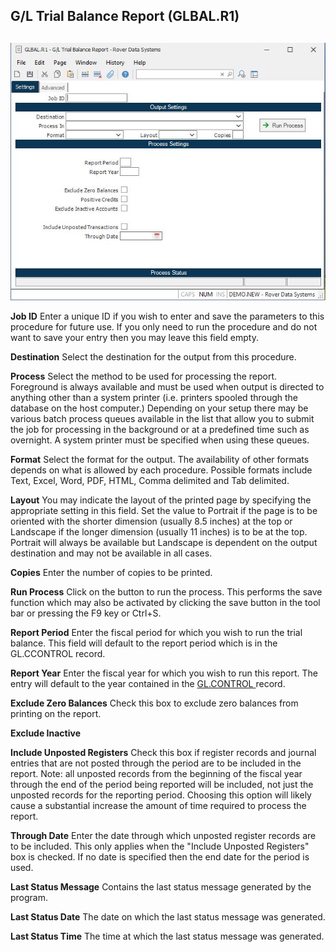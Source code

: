 ##  G/L Trial Balance Report (GLBAL.R1)

<PageHeader />

##

![](./GLBAL-R1-1.jpg)

**Job ID** Enter a unique ID if you wish to enter and save the parameters to
this procedure for future use. If you only need to run the procedure and do
not want to save your entry then you may leave this field empty.  
  
**Destination** Select the destination for the output from this procedure.  
  
**Process** Select the method to be used for processing the report. Foreground
is always available and must be used when output is directed to anything other
than a system printer (i.e. printers spooled through the database on the host
computer.) Depending on your setup there may be various batch process queues
available in the list that allow you to submit the job for processing in the
background or at a predefined time such as overnight. A system printer must be
specified when using these queues.  
  
**Format** Select the format for the output. The availability of other formats
depends on what is allowed by each procedure. Possible formats include Text,
Excel, Word, PDF, HTML, Comma delimited and Tab delimited.  
  
**Layout** You may indicate the layout of the printed page by specifying the
appropriate setting in this field. Set the value to Portrait if the page is to
be oriented with the shorter dimension (usually 8.5 inches) at the top or
Landscape if the longer dimension (usually 11 inches) is to be at the top.
Portrait will always be available but Landscape is dependent on the output
destination and may not be available in all cases.  
  
**Copies** Enter the number of copies to be printed.  
  
**Run Process** Click on the button to run the process. This performs the save
function which may also be activated by clicking the save button in the tool
bar or pressing the F9 key or Ctrl+S.  
  
**Report Period** Enter the fiscal period for which you wish to run the trial
balance. This field will default to the report period which is in the
GL.CCONTROL record.  
  
**Report Year** Enter the fiscal year for which you wish to run this report. The entry will default to the year contained in the [ GL.CONTROL ](../../../GL-ENTRY/GL-CONTROL/README.md) record.   
  
**Exclude Zero Balances** Check this box to exclude zero balances from
printing on the report.  
  
**Exclude Inactive**  
  
**Include Unposted Registers** Check this box if register records and journal
entries that are not posted through the period are to be included in the
report. Note: all unposted records from the beginning of the fiscal year
through the end of the period being reported will be included, not just the
unposted records for the reporting period. Choosing this option will likely
cause a substantial increase the amount of time required to process the
report.  
  
**Through Date** Enter the date through which unposted register records are to
be included. This only applies when the "Include Unposted Registers" box is
checked. If no date is specified then the end date for the period is used.  
  
**Last Status Message** Contains the last status message generated by the
program.  
  
**Last Status Date** The date on which the last status message was generated.  
  
**Last Status Time** The time at which the last status message was generated.  
  
  
<badge text= "Version 8.10.57" vertical="middle" />

<PageFooter />
